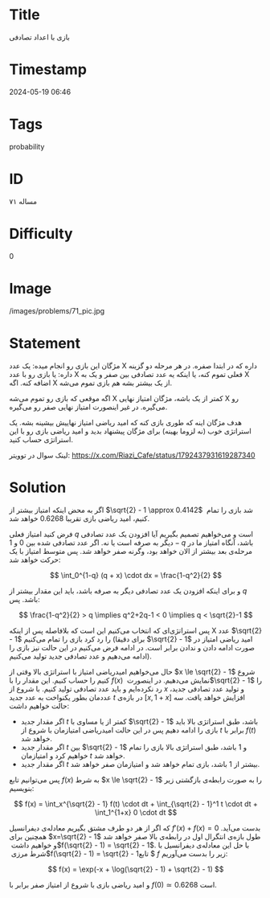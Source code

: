# Title
بازی با اعداد تصادفی
# Timestamp
2024-05-19 06:46
# Tags
probability
# ID
مساله ۷۱
# Difficulty
0
# Image
/images/problems/71_pic.jpg
# Statement
مژگان این بازی رو انجام میده: یک عدد X داره که در ابتدا صفره. در هر مرحله دو گزینه داره: یا بازی رو با عدد X فعلی تموم کنه، یا اینکه یه عدد تصادفی بین صفر و یک به X اضافه کنه. اگه X از یک بیشتر بشه هم بازی تموم می‌شه.

اگه موقعی که بازی رو تموم می‌شه X کمتر از یک باشه، مژگان امتیاز نهایی X رو می‌گیره. در غیر اینصورت امتیاز نهایی صفر رو می‌گیره.

هدف مژگان اینه که طوری بازی کنه که امید ریاضی امتیاز نهاییش بیشینه بشه. یک استراتژی خوب (نه لزوما بهینه) برای مژگان پیشنهاد بدید و امید ریاضی بازی رو با این استراتژی حساب کنید.

لینک سوال در توویتر: https://x.com/Riazi_Cafe/status/1792437931619287340

# Solution
اگر به محض اینکه امتیاز بیشتر از 
$\sqrt{2} - 1 \approx 0.4142$
‎ شد بازی را تمام کنیم، امید ریاضی بازی تقریبا $0.6268$ خواهد شد.

فرض کنید امتیاز فعلی $q$ است و می‌خواهیم تصمیم بگیریم آیا افزودن یک عدد تصادفی دیگر به صرفه است یا نه. اگر عدد تصادفی شده بین $0$ و $1-q$ باشد، آنگاه امتیاز ما در مرحله‌ی بعد بیشتر از الان خواهد بود، وگرنه صفر خواهد شد. پس متوسط امتیاز با یک حرکت خواهد شد:

$$
\int_0^{1-q} (q + x) \cdot dx = \frac{1-q^2}{2}
$$

و برای اینکه افزودن یک عدد تصادفی دیگر به صرفه باشد، باید این مقدار بیشتر از $q$ باشد. پس:

$$
\frac{1-q^2}{2} > q \implies q^2+2q-1 < 0 \implies q < \sqrt{2}-1
$$

پس استراتژی‌ای که انتخاب می‌کنیم این است که بلافاصله پس از اینکه X عدد $\sqrt{2} - 1$ را رد کرد بازی را تمام می‌کنیم (برای دقیقا $\sqrt{2} - 1$ امید ریاضی امتیاز در صورت ادامه دادن و ندادن برابر است. در ادامه فرض می‌کنیم در این حالت نیز بازی را ادامه می‌دهیم و عدد تصادفی جدید تولید می‌کنیم).

حال می‌خواهیم امیدریاضی امتیاز با استراتژی بالا وقتی از $x \le \sqrt{2} - 1‏$‎ شروع کنیم را حساب کنیم. این مقدار را با $f(x)$ نمایش می‌دهیم. در اینصورت ‏$‎\sqrt{2} - 1‏$‎ را رد نکرده‌ایم و باید عدد تصادفی تولید کنیم. با شروع از $x$ و تولید عدد تصادفی جدید، عددمان بطور یکنواخت به عدد جدید $t$ در بازه‌ی $[x, 1+x]$ افزایش خواهد یافت. سه حالت خواهیم داشت:

* اگر مقدار جدید $t$ کمتر از یا مساوی با $\sqrt{2} - 1‏$‎ باشد، طبق استراتژی بالا باید بازی را ادامه دهیم پس در این حالت امیدریاضی امتیازمان با شروع از $t$ برابر با $f(t)$ خواهد شد.
* اگر مقدار جدید $t$ بین $\sqrt{2} - 1$ و $1$ باشد، طبق استراتژی بالا بازی را تمام خواهیم کرد و امتیازمان $t$ خواهد شد.
* اگر مقدار جدید $t$ بیشتر از $1$ باشد، بازی تمام خواهد شد و امتیازمان صفر خواهد شد.

پس می‌توانیم تابع $f(x)$ به شرط $x \le \sqrt{2} - 1‏$‎ را به صورت رابطه‌ی بازگشتی زیر بنویسیم:

$$
f(x) = \int_x^{\sqrt{2} - 1} f(t) \cdot dt + \int_{\sqrt{2} - 1}^1 t \cdot dt + \int_1^{1+x} 0 \cdot dt
$$

که اگر از هر دو طرف مشتق بگیریم معادله‌ی  دیفرانسیل $f'(x) + f(x) = 0‏$‎ بدست می‌آید. همچنین برای $x=\sqrt{2} - 1‏$‎ طول بازه‌ی انتگرال اول در رابطه‌ی بالا صفر خواهد شد و خواهیم داشت ‏$‎f(\sqrt{2} - 1) = \sqrt{2} - 1‏$.‎ با حل این معادله‌ی دیفرانسیل با شرط مرزی  ‏$‎f(\sqrt{2} - 1) = \sqrt{2} - 1‏$ تابع $f$ زیر را بدست می‌آوریم:

$$
f(x) = \exp(-x + \log(\sqrt{2} - 1) + \sqrt{2} - 1)
$$

و امید ریاضی بازی با شروع از امتیاز صفر برابر با $f(0) \simeq 0.6268‏$‎ است.

